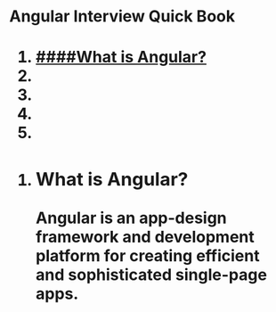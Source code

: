 <H1>Angular Interview Quick Book<H1>
<ol>
    <li><a href="what-is-angular">####What is Angular?</a></li>
    <li></li>
    <li></li>
    <li></li>
    <li></li>
</ol>
<ol>
    <li>
        <h3><a id="user-content-what-is-angular-framework" aria-hidden="true"
                href="#what-is-angular"></a>What is Angular?</h3>
        <p>Angular is an app-design framework and development platform for creating efficient and sophisticated single-page apps.</p>
    </li>
</ol>